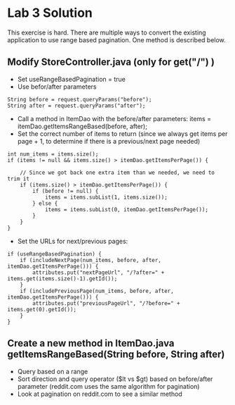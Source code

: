 Lab 3 Solution
==============

This exercise is hard.  There are multiple ways to convert the existing application to use range based pagination.  One method is described below.

Modify StoreController.java (only for get("/") )
------------------------------------------------

- Set useRangeBasedPagination = true
- Use befor/after parameters

```
String before = request.queryParams("before");
String after = request.queryParams("after");
```

- Call a method in ItemDao with the before/after parameters: items = itemDao.getItemsRangeBased(before, after);
- Set the correct number of items to return (since we always get items per page + 1, to determine if there is a previous/next page needed)

```
int num_items = items.size();
if (items != null && items.size() > itemDao.getItemsPerPage()) {

    // Since we got back one extra item than we needed, we need to trim it
    if (items.size() > itemDao.getItemsPerPage()) {
        if (before != null) {
            items = items.subList(1, items.size());
        } else {
            items = items.subList(0, itemDao.getItemsPerPage());
        }
    }
}
```

- Set the URLs for next/previous pages:

```
if (useRangeBasedPagination) {
    if (includeNextPage(num_items, before, after, itemDao.getItemsPerPage())) {
        attributes.put("nextPageUrl", "/?after=" + items.get(items.size()-1).getId());
    }
    if (includePreviousPage(num_items, before, after, itemDao.getItemsPerPage())) {
        attributes.put("previousPageUrl", "/?before=" + items.get(0).getId());
    }
}
```

Create a new method in ItemDao.java getItemsRangeBased(String before, String after)
-----------------------------------------------------------------------------------

- Query based on a range
- Sort direction and query operator ($lt vs $gt) based on before/after parameter (reddit.com uses the same algorithm for pagination)
- Look at pagination on reddit.com to see a similar method



